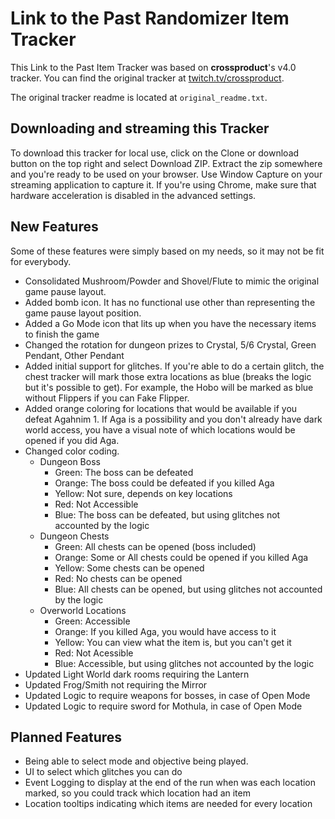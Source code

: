 # Link to the Past Randomizer Item Tracker
This Link to the Past Item Tracker was based on **crossproduct**'s v4.0 tracker.
You can find the original tracker at [twitch.tv/crossproduct](twitch.tv/crossproduct).

The original tracker readme is located at `original_readme.txt`.

## Downloading and streaming this Tracker
To download this tracker for local use, click on the Clone or download button on the top right and select Download ZIP. Extract the zip somewhere and you're ready to be used on your browser.
Use Window Capture on your streaming application to capture it. If you're using Chrome, make sure that hardware acceleration is disabled in the advanced settings.

## New Features
Some of these features were simply based on my needs, so it may not be fit for everybody.

* Consolidated Mushroom/Powder and Shovel/Flute to mimic the original game pause layout.
* Added bomb icon. It has no functional use other than representing the game pause layout position.
* Added a Go Mode icon that lits up when you have the necessary items to finish the game
* Changed the rotation for dungeon prizes to Crystal, 5/6 Crystal, Green Pendant, Other Pendant
* Added initial support for glitches. If you're able to do a certain glitch, the chest tracker will mark those extra locations as blue (breaks the logic but it's possible to get). For example, the Hobo will be marked as blue without Flippers if you can Fake Flipper.
* Added orange coloring for locations that would be available if you defeat Agahnim 1. If Aga is a possibility and you don't already have dark world access, you have a visual note of which locations would be opened if you did Aga.
* Changed color coding.
  * Dungeon Boss
    * Green: The boss can be defeated
    * Orange: The boss could be defeated if you killed Aga
    * Yellow: Not sure, depends on key locations
    * Red: Not Accessible
    * Blue: The boss can be defeated, but using glitches not accounted by the logic
  * Dungeon Chests
    * Green: All chests can be opened (boss included)
    * Orange: Some or All chests could be opened if you killed Aga
    * Yellow: Some chests can be opened
    * Red: No chests can be opened
    * Blue: All chests can be opened, but using glitches not accounted by the logic
  * Overworld Locations
    * Green: Accessible
    * Orange: If you killed Aga, you would have access to it
    * Yellow: You can view what the item is, but you can't get it
    * Red: Not Acessible
    * Blue: Accessible, but using glitches not accounted by the logic
* Updated Light World dark rooms requiring the Lantern
* Updated Frog/Smith not requiring the Mirror
* Updated Logic to require weapons for bosses, in case of Open Mode
* Updated Logic to require sword for Mothula, in case of Open Mode

## Planned Features
* Being able to select mode and objective being played.
* UI to select which glitches you can do
* Event Logging to display at the end of the run when was each location marked, so you could track which location had an item
* Location tooltips indicating which items are needed for every location